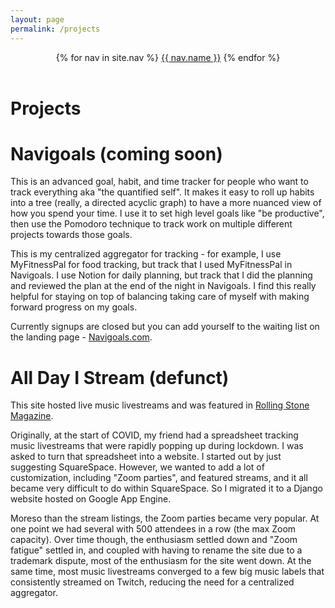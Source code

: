 ```yaml
---
layout: page
permalink: /projects
---
```

<header class="masthead">
  <nav class="masthead-nav">
    {% for nav in site.nav %}
    <a href="{{ nav.href }}">{{ nav.name }}</a>
    {% endfor %}
  </nav>
</header>

# Projects

# Navigoals (coming soon)

This is an advanced goal, habit, and time tracker for people who want to track everything aka "the quantified self". It makes it easy to roll up habits into a tree (really, a directed acyclic graph) to
have a more nuanced view of how you spend your time. I use it to set high level goals like "be productive",
then use the Pomodoro technique to track work on multiple different projects towards those goals.

This is my centralized aggregator for tracking - for example, I use MyFitnessPal for food tracking, but
track that I used MyFitnessPal in Navigoals. I use Notion for daily planning, but track that I did
the planning and reviewed the plan at the end of the night in Navigoals. I find this really helpful
for staying on top of balancing taking care of myself with making forward progress on my goals.

Currently signups are closed but you can add yourself to the waiting list on the landing page - [Navigoals.com](https://navigoals.com).

# All Day I Stream (defunct) 

This site hosted live music livestreams and was featured in [Rolling Stone Magazine](https://www.rollingstone.com/music/music-features/icu-worker-hosts-massive-livestream-parties-to-cope-with-covid-19-stress-986730/).

Originally, at the start of COVID, my friend had a spreadsheet tracking music livestreams that were rapidly popping up during lockdown. I was
asked to turn that spreadsheet into a website. I started out by just suggesting SquareSpace. However, we wanted to add a lot of customization,
including "Zoom parties", and featured streams, and it all became very difficult to do within SquareSpace. So I migrated it
to a Django website hosted on Google App Engine.

Moreso than the stream listings, the Zoom parties became very popular. At one point we had several with 500 attendees in a row (the max Zoom capacity). Over time though,
the enthusiasm settled down and "Zoom fatigue" settled in, and coupled with having to rename the site due to a trademark dispute, most
of the enthusiasm for the site went down. At the same time, most music livestreams converged to a few big music labels that consistently
streamed on Twitch, reducing the need for a centralized aggregator. 

